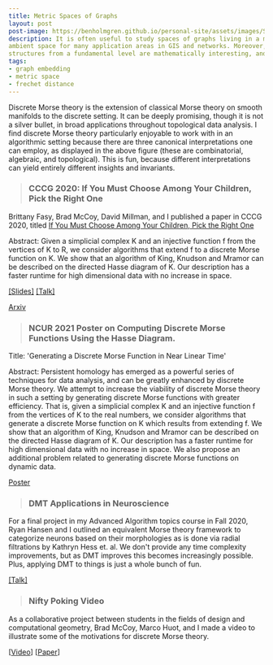 ```yaml
---
title: Metric Spaces of Graphs
layout: post
post-image: https://benholmgren.github.io/personal-site/assets/images/SamplePost.png
description: It is often useful to study spaces of graphs living in a metric
ambient space for many application areas in GIS and networks. Moreover, these
structures from a fundamental level are mathematically interesting, and not necessarily rigorously understood.
tags:
- graph embedding
- metric space
- frechet distance
---
```


Discrete Morse theory is the extension of classical Morse theory on smooth manifolds to the discrete setting. It can be deeply promising, though it is not a silver bullet, in broad applications throughout topological data analysis. I find discrete Morse theory particularly enjoyable to work with in an algorithmic setting because there are three canonical interpretations one can employ, as displayed in the above figure (these are combinatorial, algebraic, and topological). This is fun, because different interpretations can yield entirely different insights and invariants.

> ### CCCG 2020: If You Must Choose Among Your Children, Pick the Right One

Brittany Fasy, Brad McCoy, David Millman, and I published a paper in CCCG 2020, titled
[If You Must Choose Among Your Children, Pick the Right One](../../assets/cccg20.pdf)

Abstract: Given a simplicial complex K and an injective function f from the vertices of K to R, we consider algorithms that extend f to a discrete Morse function on K.
We show that an algorithm of King, Knudson and Mramor can be described on the directed Hasse diagram of K.
Our description has a faster runtime for high dimensional data with no increase in space.

[[Slides]](../../assets/cccg20-slides.pdf) [[Talk]](https://www.youtube.com/watch?v=kHpD-J4EzI8&t=607s)

[Arxiv](https://arxiv.org/abs/2103.13882)

> ### NCUR 2021 Poster on Computing Discrete Morse Functions Using the Hasse Diagram.

Title: 'Generating a Discrete Morse Function in Near Linear Time'

Abstract: Persistent homology has emerged as a powerful series of techniques for data analysis, and can be greatly enhanced by discrete Morse theory. We attempt to increase the viability of discrete Morse theory in such a setting by generating discrete Morse functions with greater efficiency. That is, given a simplicial complex K and an injective function f from the vertices of K to the real numbers, we consider algorithms that generate a discrete Morse function on K which results from extending f. We show that an algorithm of King, Knudson and Mramor can be described on the directed Hasse diagram of K. Our description has a faster runtime for high dimensional data with no increase in space. We also propose an additional problem related to generating discrete Morse functions on dynamic data.

[Poster](../../assets/ncur21.pdf)

> ### DMT Applications in Neuroscience

For a final project in my Advanced Algorithm topics course in Fall 2020, Ryan Hansen and I
outlined an equivalent Morse theory framework to categorize neurons based on their morphologies
as is done via radial filtrations by Kathryn Hess et. al. We don't provide any time complexity
improvements, but as DMT improves this becomes increasingly possible. Plus, applying DMT to
things is just a whole bunch of fun.

[[Talk]](https://www.youtube.com/watch?v=ml7zRu7SsTI&t=2s)


> ### Nifty Poking Video

As a collaborative project between students in the fields of design and computational geometry, Brad McCoy, Marco Huot, and I made a video to illustrate some of the motivations for discrete Morse theory.

[[Video](https://vimeo.com/393067859)] [[Paper](../../assets/socg-video.pdf)]
